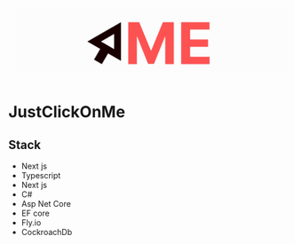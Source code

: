 ![justclickonme-logo](./assets/readme-header.png)

# JustClickOnMe

## Stack

- Next js
- Typescript
- Next js
- C#
- Asp Net Core
- EF core
- Fly.io
- CockroachDb
